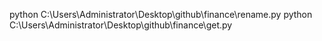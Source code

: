 python C:\\Users\\Administrator\\Desktop\\github\\finance\\rename.py
python C:\\Users\\Administrator\\Desktop\\github\\finance\\get.py